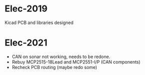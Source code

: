 # Elec-2019
Kicad PCB and libraries designed

# Elec-2021
- CAN on sonar not working, needs to be redone. 
- Rebuy MCP2515-18Lead and MCP2551-I/P (CAN components)
- Recheck PCB routing (maybe redo some)
